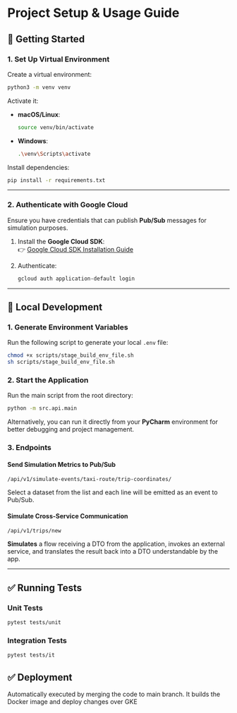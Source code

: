 # Project Setup & Usage Guide

## 🚀 Getting Started

### 1. Set Up Virtual Environment

Create a virtual environment:

```bash
python3 -m venv venv
```

Activate it:

- **macOS/Linux**:
  ```bash
  source venv/bin/activate
  ```

- **Windows**:
  ```bash
  .\venv\Scripts\activate
  ```

Install dependencies:

```bash
pip install -r requirements.txt
```

---

### 2. Authenticate with Google Cloud

Ensure you have credentials that can publish **Pub/Sub** messages for simulation purposes.

1. Install the **Google Cloud SDK**:  
   👉 [Google Cloud SDK Installation Guide](https://cloud.google.com/sdk/docs/install)

2. Authenticate:
   ```bash
   gcloud auth application-default login
   ```

---

## 🧪 Local Development

### 1. Generate Environment Variables

Run the following script to generate your local `.env` file:

```bash
chmod +x scripts/stage_build_env_file.sh
sh scripts/stage_build_env_file.sh
```

### 2. Start the Application

Run the main script from the root directory:

```bash
python -m src.api.main
```

Alternatively, you can run it directly from your **PyCharm** environment for better debugging and project management.

### 3. Endpoints

#### Send Simulation Metrics to Pub/Sub
```
/api/v1/simulate-events/taxi-route/trip-coordinates/
```

Select a dataset from the list and each line will be emitted as an event to Pub/Sub.

#### Simulate Cross-Service Communication
```
/api/v1/trips/new
```

**Simulates** a flow receiving a DTO from the application, invokes an external service, and translates the result back into a DTO understandable by the app.

---

## ✅ Running Tests

### Unit Tests

```bash
pytest tests/unit
```

### Integration Tests

```bash
pytest tests/it
```

## ✅ Deployment

Automatically executed by merging the code to main branch. It builds the Docker image and deploy changes over GKE